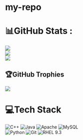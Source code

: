 # my-repo
# 📊GitHub Stats :
![](https://github-readme-stats.vercel.app/api?username=dhanwantanishka&theme=radical&hide_border=false&include_all_commits=false&count_private=true)<br/>
![](https://github-readme-streak-stats.herokuapp.com/?user=dhanwantanishka&theme=radical&hide_border=false)<br/>
![](https://github-readme-stats.vercel.app/api/top-langs/?username=dhanwantanishka&theme=radical&hide_border=false&include_all_commits=false&count_private=true&layout=compact)
## 🏆GitHub Trophies
![](https://github-trophies.vercel.app/?username=dhanwantanishka&theme=radical&no-frame=false&no-bg=false&margin-w=4)

# 💻Tech Stack
![C++](https://img.shields.io/badge/c++-%2300599C.svg?style=for-the-badge&logo=c%2B%2B&logoColor=white) 
![Java](https://img.shields.io/badge/java-%23ED8B00.svg?style=for-the-badge&logo=java&logoColor=white) 
![Apache](https://img.shields.io/badge/apache-%23D42029.svg?style=for-the-badge&logo=apache&logoColor=white) 
![MySQL](https://img.shields.io/badge/mysql-%2300f.svg?style=for-the-badge&logo=mysql&logoColor=white)  
![Python](https://img.shields.io/badge/python-%233776AB.svg?style=for-the-badge&logo=python&logoColor=white)
![Git](https://img.shields.io/badge/git-%23F05033.svg?style=for-the-badge&logo=git&logoColor=white)
![RHEL 9.3](https://img.shields.io/badge/RHEL-9.3-%23EE0000.svg?style=for-the-badge&logo=redhat&logoColor=white)

